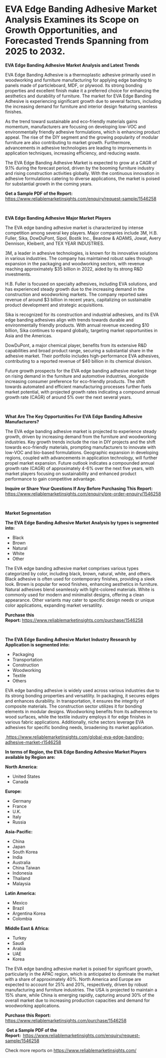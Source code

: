 <p><h1>EVA Edge Banding Adhesive Market Analysis Examines its Scope on Growth Opportunities, and Forecasted Trends Spanning from 2025 to 2032.</h1></p><p><strong>EVA Edge Banding Adhesive Market Analysis and Latest Trends</strong></p>
<p><p>EVA Edge Banding Adhesive is a thermoplastic adhesive primarily used in woodworking and furniture manufacturing for applying edge banding to panels made of particleboard, MDF, or plywood. Its strong bonding properties and excellent finish make it a preferred choice for enhancing the aesthetics and durability of furniture. The market for EVA Edge Banding Adhesive is experiencing significant growth due to several factors, including the increasing demand for furniture and interior design featuring seamless finishes. </p><p>As the trend toward sustainable and eco-friendly materials gains momentum, manufacturers are focusing on developing low-VOC and environmentally friendly adhesive formulations, which is enhancing product appeal. The rise of the DIY segment and the growing popularity of modular furniture are also contributing to market growth. Furthermore, advancements in adhesive technologies are leading to improvements in application techniques, increasing efficiency, and reducing waste.</p><p>The EVA Edge Banding Adhesive Market is expected to grow at a CAGR of 9.1% during the forecast period, driven by the booming furniture industry and rising construction activities globally. With the continuous innovation in adhesive formulations catering to diverse applications, the market is poised for substantial growth in the coming years.</p></p>
<p><strong>Get a Sample PDF of the Report:&nbsp;</strong> <a href="https://www.reliablemarketinsights.com/enquiry/request-sample/1546258?utm_campaign=2137&utm_medium=2&utm_source=Github&utm_content=ia&utm_term=01022025&utm_id=eva-edge-banding-adhesive">https://www.reliablemarketinsights.com/enquiry/request-sample/1546258</a></p>
<p>&nbsp;</p>
<p><strong>EVA Edge Banding Adhesive Major Market Players</strong></p>
<p><p>The EVA edge banding adhesive market is characterized by intense competition among several key players. Major companies include 3M, H.B. Fuller, Sika, DowDuPont, Sipol, Bostik Inc., Beardow & ADAMS, Jowat, Avery Dennison, Kleiberit, and TEX YEAR INDUSTRIES. </p><p>3M, a leader in adhesive technologies, is known for its innovative solutions in various industries. The company has maintained robust sales through expansion in the packaging and woodworking sectors, with revenue reaching approximately $35 billion in 2022, aided by its strong R&D investments.</p><p>H.B. Fuller is focused on specialty adhesives, including EVA solutions, and has experienced steady growth due to the increasing demand in the construction and woodworking markets. The company reported sales revenue of around $3 billion in recent years, capitalizing on sustainable product development and strategic acquisitions.</p><p>Sika is recognized for its construction and industrial adhesives, and its EVA edge banding adhesives align with trends towards durable and environmentally friendly products. With annual revenue exceeding $10 billion, Sika continues to expand globally, targeting market opportunities in Asia and the Americas.</p><p>DowDuPont, a major chemical player, benefits from its extensive R&D capabilities and broad product range, securing a substantial share in the adhesive market. Their portfolio includes high-performance EVA adhesives, contributing to a reported revenue of $40 billion in its chemical division.</p><p>Future growth prospects for the EVA edge banding adhesive market hinge on rising demand in the furniture and automotive industries, alongside increasing consumer preference for eco-friendly products. The shift towards automated and efficient manufacturing processes further fuels market potential, with projected growth rates indicating a compound annual growth rate (CAGR) of around 5% over the next several years.</p></p>
<p>&nbsp;</p>
<p><strong>What Are The Key Opportunities For EVA Edge Banding Adhesive Manufacturers?</strong></p>
<p><p>The EVA edge banding adhesive market is projected to experience steady growth, driven by increasing demand from the furniture and woodworking industries. Key growth trends include the rise in DIY projects and the shift towards eco-friendly materials, prompting manufacturers to innovate with low-VOC and bio-based formulations. Geographic expansion in developing regions, coupled with advancements in application technology, will further propel market expansion. Future outlook indicates a compounded annual growth rate (CAGR) of approximately 4-6% over the next five years, with market players focusing on sustainability and enhanced product performance to gain competitive advantage.</p></p>
<p><strong>Inquire or Share Your Questions If Any Before Purchasing This Report:</strong> <a href="https://www.reliablemarketinsights.com/enquiry/pre-order-enquiry/1546258?utm_campaign=2137&utm_medium=2&utm_source=Github&utm_content=ia&utm_term=01022025&utm_id=eva-edge-banding-adhesive">https://www.reliablemarketinsights.com/enquiry/pre-order-enquiry/1546258</a></p>
<p>&nbsp;</p>
<p><strong>Market Segmentation</strong></p>
<p><strong>The EVA Edge Banding Adhesive Market Analysis by types is segmented into:</strong></p>
<p><ul><li>Black</li><li>Brown</li><li>Natural</li><li>White</li><li>Other</li></ul></p>
<p><p>The EVA edge banding adhesive market comprises various types categorized by color, including black, brown, natural, white, and others. Black adhesive is often used for contemporary finishes, providing a sleek look. Brown is popular for wood finishes, enhancing aesthetics in furniture. Natural adhesives blend seamlessly with light-colored materials. White is commonly used for modern and minimalist designs, offering a clean appearance. Other variants may cater to specific design needs or unique color applications, expanding market versatility.</p></p>
<p><strong>Purchase this Report:&nbsp;</strong><a href="https://www.reliablemarketinsights.com/purchase/1546258?utm_campaign=2137&utm_medium=2&utm_source=Github&utm_content=ia&utm_term=01022025&utm_id=eva-edge-banding-adhesive">https://www.reliablemarketinsights.com/purchase/1546258</a></p>
<p>&nbsp;</p>
<p><strong>The EVA Edge Banding Adhesive Market Industry Research by Application is segmented into:</strong></p>
<p><ul><li>Packaging</li><li>Transportation</li><li>Construction</li><li>Woodworking</li><li>Textile</li><li>Others</li></ul></p>
<p><p>EVA edge banding adhesive is widely used across various industries due to its strong bonding properties and versatility. In packaging, it secures edges and enhances durability. In transportation, it ensures the integrity of composite materials. The construction sector utilizes it for bonding elements in modular designs. Woodworking benefits from its adherence to wood surfaces, while the textile industry employs it for edge finishes in various fabric applications. Additionally, niche sectors leverage EVA adhesives for specific bonding needs, broadening its market application.</p></p>
<p><a href="https://www.reliablemarketinsights.com/global-eva-edge-banding-adhesive-market-r1546258?utm_campaign=2137&utm_medium=2&utm_source=Github&utm_content=ia&utm_term=01022025&utm_id=eva-edge-banding-adhesive">&nbsp;https://www.reliablemarketinsights.com/global-eva-edge-banding-adhesive-market-r1546258</a></p>
<p><strong>In terms of Region, the EVA Edge Banding Adhesive Market Players available by Region are:</strong></p>
<p>
    <p> <strong> North America: </strong>
        <ul>
            <li>United States</li>
            <li>Canada</li>
        </ul>
        </p> 
    <p> <strong> Europe: </strong>
        <ul>
            <li>Germany</li>
            <li>France</li>
            <li>U.K.</li>
            <li>Italy</li>
            <li>Russia</li>
        </ul>
        </p> 
    <p> <strong> Asia-Pacific: </strong>
        <ul>
            <li>China</li>
            <li>Japan</li>
            <li>South Korea</li>
            <li>India</li>
            <li>Australia</li>
            <li>China Taiwan</li>
            <li>Indonesia</li>
            <li>Thailand</li>
            <li>Malaysia</li>
        </ul>
        </p> 
    <p> <strong> Latin America: </strong>
        <ul>
            <li>Mexico</li>
            <li>Brazil</li>
            <li>Argentina Korea</li>
            <li>Colombia</li>
        </ul>
        </p> 
    <p> <strong> Middle East & Africa: </strong>
        <ul>
            <li>Turkey</li>
            <li>Saudi</li>
            <li>Arabia</li>
            <li>UAE</li>
            <li>Korea</li>
        </ul>
    </p>
    </p>
<p><p>The EVA edge banding adhesive market is poised for significant growth, particularly in the APAC region, which is anticipated to dominate the market with a share of approximately 40%. North America and Europe are expected to account for 25% and 20%, respectively, driven by robust manufacturing and furniture industries. The USA is projected to maintain a 15% share, while China is emerging rapidly, capturing around 30% of the overall market due to increasing production capacities and demand for woodworking applications.</p></p>
<p><strong>Purchase this Report: </strong><a href="https://www.reliablemarketinsights.com/purchase/1546258?utm_campaign=2137&utm_medium=2&utm_source=Github&utm_content=ia&utm_term=01022025&utm_id=eva-edge-banding-adhesive">https://www.reliablemarketinsights.com/purchase/1546258</a></p>
<p>&nbsp;<strong>Get a Sample PDF of the Report:&nbsp;&nbsp;</strong><a href="https://www.reliablemarketinsights.com/enquiry/request-sample/1546258?utm_campaign=2137&utm_medium=2&utm_source=Github&utm_content=ia&utm_term=01022025&utm_id=eva-edge-banding-adhesive">https://www.reliablemarketinsights.com/enquiry/request-sample/1546258</a></p>
<p><strong></strong></p>
<p>Check more reports on <a href="https://www.reliablemarketinsights.com/?utm_campaign=2137&utm_medium=2&utm_source=Github&utm_content=ia&utm_term=01022025&utm_id=eva-edge-banding-adhesive">https://www.reliablemarketinsights.com/</a></p>